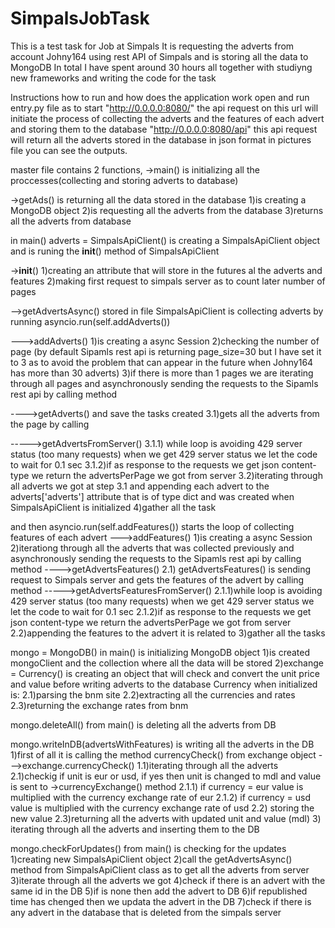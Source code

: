 # SimpalsJobTask
This is a test task for Job at Simpals
It is requesting the adverts from account Johny164 using rest API of Simpals and is storing all the data to MongoDB
In total I have spent around 30 hours all together with studiyng new frameworks and writing the code for the task


Instructions how to run and how does the application work
open and run entry.py file as to start
"http://0.0.0.0:8080/" the api request on this url will initiate the process of collecting the adverts and the features of each advert and storing them to the database
"http://0.0.0.0:8080/api" this api request will return all the adverts stored in the database in json format 
in pictures file you can see the outputs.

master file contains 2 functions, 
->main() is initializing all the proccesses(collecting and storing adverts to database)

->getAds() is returning all the data stored in the database
1)is creating a MongoDB object
2)is requesting all the adverts from the database
3)returns all the adverts from database

in main()
adverts = SimpalsApiClient()
is creating a SimpalsApiClient object and is runing the __init__() method of SimpalsApiClient

->__init__()
1)creating an attribute that will store in the futures al the adverts and features
2)making first request to simpals server as to count later number of pages 

-->getAdvertsAsync() stored in file SimpalsApiClient is collecting adverts by running 
asyncio.run(self.addAdverts())

--->addAdverts() 
1)is creating a async Session
2)checking the number of page (by default Sipamls rest api is returning page_size=30 but I have set it to 3 as to avoid the problem that can appear in the future when Johny164 has more than 30 adverts)
3)if there is more than 1 pages we are iterating through all pages and asynchronously sending the requests to the Sipamls rest api by calling method 

---->getAdverts() and save the tasks created
3.1)gets all the adverts from the page by calling 

----->getAdvertsFromServer()
3.1.1) while loop is avoiding 429 server status (too many requests) when we get 429 server status we let the code to wait for 0.1 sec
3.1.2)if as response to the requests we get json content-type we return the advertsPerPage we got from server
3.2)iterating through all adverts we got at step 3.1 and appending each advert to the adverts['adverts'] attribute that is of type dict and was created when SimpalsApiClient is initialized
4)gather all the task 

and then asyncio.run(self.addFeatures()) starts the loop of collecting features of each advert
--->addFeatures()
1)is creating a async Session
2)iterationg through all the adverts that was collected previously and asynchronously sending the requests to the Sipamls rest api by calling method 
---->getAdvertsFeatures()
2.1) getAdvertsFeatures() is sending request to Simpals server and gets the features of the advert by calling method
----->getAdvertsFeaturesFromServer()
2.1.1)while loop is avoiding 429 server status (too many requests) when we get 429 server status we let the code to wait for 0.1 sec
2.1.2)if as response to the requests we get json content-type we return the advertsPerPage we got from server
2.2)appending the features to the advert it is related to
3)gather all the tasks


mongo = MongoDB() in main() is initializing MongoDB object
1)is created mongoClient and the collection where all the data will be stored
2)exchange = Currency() is creating an object that will check and convert the unit price and value before writing adverts to the database
Currency when initialized is:
2.1)parsing the bnm site
2.2)extracting all the currencies and rates
2.3)returning the exchange rates from bnm 

mongo.deleteAll() from main() is deleting all the adverts from DB

mongo.writeInDB(advertsWithFeatures) is writing all the adverts in the DB
1)first of all it is calling the method currencyCheck() from exchange object
--->exchange.currencyCheck()
1.1)iterating through all the adverts
2.1)checkig if unit is eur or usd, if yes then unit is changed to mdl and value is sent to 
->currencyExchange() method
2.1.1) if currency = eur value is multiplied with the currency exchange rate of eur 
2.1.2) if currency = usd value is multiplied with the currency exchange rate of usd 
2.2) storing the new value
2.3)returning all the adverts with updated unit and value (mdl)
3) iterating through all the adverts and inserting them to the DB


mongo.checkForUpdates() from main() is checking for the updates 
1)creating new SimpalsApiClient object
2)call the getAdvertsAsync() method from SimpalsApiClient class as to get all the adverts from server
3)iterate through all the adverts we got 
4)check if there is an advert with the same id in the DB
5)if is none then add the advert to DB
6)if republished time has chenged then we updata the advert in the DB
7)check if there is any advert in the database that is deleted from the simpals server











